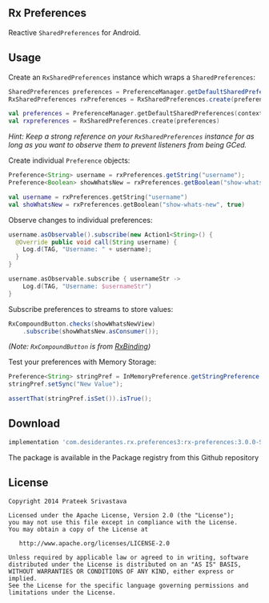 Rx Preferences
--------------

Reactive `SharedPreferences` for Android.


Usage
-----

Create an `RxSharedPreferences` instance which wraps a `SharedPreferences`:

```java
SharedPreferences preferences = PreferenceManager.getDefaultSharedPreferences(context);
RxSharedPreferences rxPreferences = RxSharedPreferences.create(preferences);
```

```kotlin
val preferences = PreferenceManager.getDefaultSharedPreferences(context)
val rxpreferences = RxSharedPreferences.create(preferences)
```

*Hint: Keep a strong reference on your `RxSharedPreferences` instance for as long as you want to observe them to prevent listeners from being GCed.*

Create individual `Preference` objects:

```java
Preference<String> username = rxPreferences.getString("username");
Preference<Boolean> showWhatsNew = rxPreferences.getBoolean("show-whats-new", true);
```

```kotlin
val username = rxPreferences.getString("username")
val shoWhatsNew = rxPreferences.getBoolean("show-whats-new", true)
```

Observe changes to individual preferences:

```java
username.asObservable().subscribe(new Action1<String>() {
  @Override public void call(String username) {
    Log.d(TAG, "Username: " + username);
  }
}
```

```kotlin
username.asObservable.subscribe { usernameStr ->
    Log.d(TAG, "Username: $usernameStr")
}
```

Subscribe preferences to streams to store values:

```java
RxCompoundButton.checks(showWhatsNewView)
    .subscribe(showWhatsNew.asConsumer());
```
*(Note: `RxCompoundButton` is from [RxBinding][1])*

Test your preferences with Memory Storage:

```java
Preference<String> stringPref = InMemoryPreference.getStringPreference("string-pref");
stringPref.setSync("New Value");

assertThat(stringPref.isSet()).isTrue();
```


Download
--------

```groovy
implementation 'com.desiderantes.rx.preferences3:rx-preferences:3.0.0-SNAPSHOT'
```
The package is available in the Package registry from this Github repository

License
-------

    Copyright 2014 Prateek Srivastava

    Licensed under the Apache License, Version 2.0 (the "License");
    you may not use this file except in compliance with the License.
    You may obtain a copy of the License at

       http://www.apache.org/licenses/LICENSE-2.0

    Unless required by applicable law or agreed to in writing, software
    distributed under the License is distributed on an "AS IS" BASIS,
    WITHOUT WARRANTIES OR CONDITIONS OF ANY KIND, either express or implied.
    See the License for the specific language governing permissions and
    limitations under the License.



 [1]: https://github.com/JakeWharton/RxBinding
 [2]: http://repository.sonatype.org/service/local/artifact/maven/redirect?r=central-proxy&g=com.f2prateek.rx.preferences&a=rx-preferences&v=LATEST
